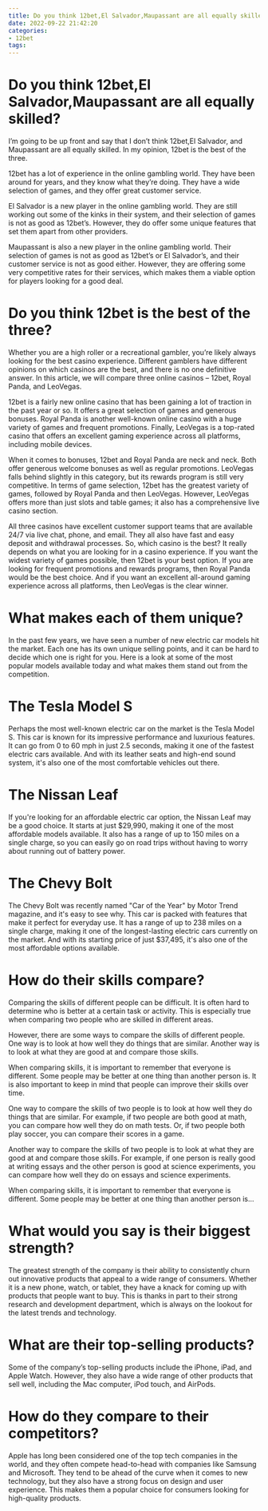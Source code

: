 ```yaml
---
title: Do you think 12bet,El Salvador,Maupassant are all equally skilled
date: 2022-09-22 21:42:20
categories:
- 12bet
tags:
---
```



# Do you think 12bet,El Salvador,Maupassant are all equally skilled?

I’m going to be up front and say that I don’t think 12bet,El Salvador, and Maupassant are all equally skilled. In my opinion, 12bet is the best of the three.

12bet has a lot of experience in the online gambling world. They have been around for years, and they know what they’re doing. They have a wide selection of games, and they offer great customer service.

El Salvador is a new player in the online gambling world. They are still working out some of the kinks in their system, and their selection of games is not as good as 12bet’s. However, they do offer some unique features that set them apart from other providers.

Maupassant is also a new player in the online gambling world. Their selection of games is not as good as 12bet’s or El Salvador’s, and their customer service is not as good either. However, they are offering some very competitive rates for their services, which makes them a viable option for players looking for a good deal.

# Do you think 12bet is the best of the three? 

Whether you are a high roller or a recreational gambler, you’re likely always looking for the best casino experience. Different gamblers have different opinions on which casinos are the best, and there is no one definitive answer. In this article, we will compare three online casinos – 12bet, Royal Panda, and LeoVegas.

12bet is a fairly new online casino that has been gaining a lot of traction in the past year or so. It offers a great selection of games and generous bonuses. Royal Panda is another well-known online casino with a huge variety of games and frequent promotions. Finally, LeoVegas is a top-rated casino that offers an excellent gaming experience across all platforms, including mobile devices.

When it comes to bonuses, 12bet and Royal Panda are neck and neck. Both offer generous welcome bonuses as well as regular promotions. LeoVegas falls behind slightly in this category, but its rewards program is still very competitive. In terms of game selection, 12bet has the greatest variety of games, followed by Royal Panda and then LeoVegas. However, LeoVegas offers more than just slots and table games; it also has a comprehensive live casino section.

All three casinos have excellent customer support teams that are available 24/7 via live chat, phone, and email. They all also have fast and easy deposit and withdrawal processes. So, which casino is the best? It really depends on what you are looking for in a casino experience. If you want the widest variety of games possible, then 12bet is your best option. If you are looking for frequent promotions and rewards programs, then Royal Panda would be the best choice. And if you want an excellent all-around gaming experience across all platforms, then LeoVegas is the clear winner.

# What makes each of them unique?

In the past few years, we have seen a number of new electric car models hit the market. Each one has its own unique selling points, and it can be hard to decide which one is right for you. Here is a look at some of the most popular models available today and what makes them stand out from the competition.

# The Tesla Model S

Perhaps the most well-known electric car on the market is the Tesla Model S. This car is known for its impressive performance and luxurious features. It can go from 0 to 60 mph in just 2.5 seconds, making it one of the fastest electric cars available. And with its leather seats and high-end sound system, it's also one of the most comfortable vehicles out there.

# The Nissan Leaf

If you're looking for an affordable electric car option, the Nissan Leaf may be a good choice. It starts at just $29,990, making it one of the most affordable models available. It also has a range of up to 150 miles on a single charge, so you can easily go on road trips without having to worry about running out of battery power.

# The Chevy Bolt

The Chevy Bolt was recently named "Car of the Year" by Motor Trend magazine, and it's easy to see why. This car is packed with features that make it perfect for everyday use. It has a range of up to 238 miles on a single charge, making it one of the longest-lasting electric cars currently on the market. And with its starting price of just $37,495, it's also one of the most affordable options available.

# How do their skills compare?

Comparing the skills of different people can be difficult. It is often hard to determine who is better at a certain task or activity. This is especially true when comparing two people who are skilled in different areas.

However, there are some ways to compare the skills of different people. One way is to look at how well they do things that are similar. Another way is to look at what they are good at and compare those skills.

When comparing skills, it is important to remember that everyone is different. Some people may be better at one thing than another person is. It is also important to keep in mind that people can improve their skills over time.

One way to compare the skills of two people is to look at how well they do things that are similar. For example, if two people are both good at math, you can compare how well they do on math tests. Or, if two people both play soccer, you can compare their scores in a game.

Another way to compare the skills of two people is to look at what they are good at and compare those skills. For example, if one person is really good at writing essays and the other person is good at science experiments, you can compare how well they do on essays and science experiments.

When comparing skills, it is important to remember that everyone is different. Some people may be better at one thing than another person is...

# What would you say is their biggest strength?

The greatest strength of the company is their ability to consistently churn out innovative products that appeal to a wide range of consumers. Whether it is a new phone, watch, or tablet, they have a knack for coming up with products that people want to buy. This is thanks in part to their strong research and development department, which is always on the lookout for the latest trends and technology.

# What are their top-selling products?

Some of the company’s top-selling products include the iPhone, iPad, and Apple Watch. However, they also have a wide range of other products that sell well, including the Mac computer, iPod touch, and AirPods.

# How do they compare to their competitors?

Apple has long been considered one of the top tech companies in the world, and they often compete head-to-head with companies like Samsung and Microsoft. They tend to be ahead of the curve when it comes to new technology, but they also have a strong focus on design and user experience. This makes them a popular choice for consumers looking for high-quality products.